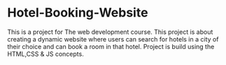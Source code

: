 # Hotel-Booking-Website
This is a project for The  web development course. This project is about creating a dynamic website where users can search for hotels in a city of their choice and can book a room in that hotel. 
Project is build using the HTML,CSS & JS concepts.
